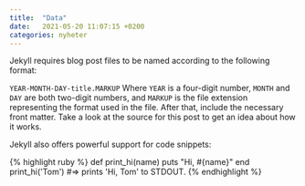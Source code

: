 ```yaml
---
title:  "Data"
date:   2021-05-20 11:07:15 +0200
categories: nyheter
---
```


Jekyll requires blog post files to be named according to the following format:

`YEAR-MONTH-DAY-title.MARKUP`<!--stop--> 
Where `YEAR` is a four-digit number, `MONTH` and `DAY` are both two-digit numbers, and `MARKUP` is the file extension representing the format used in the file. After that, include the necessary front matter. Take a look at the source for this post to get an idea about how it works.

Jekyll also offers powerful support for code snippets:

{% highlight ruby %}
def print_hi(name)
  puts "Hi, #{name}"
end
print_hi('Tom')
#=> prints 'Hi, Tom' to STDOUT.
{% endhighlight %}
